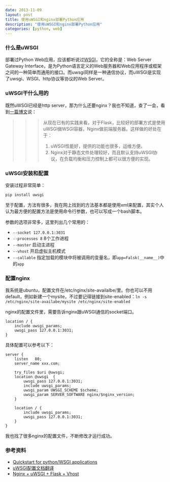 ```yaml
---
date: 2013-11-09 
layout: post
title: 使用uWSGI和nginx部署Python应用
description: "使用uWSGI和nginx部署Python应用"
categories: [python, web]
---
```


### 什么是uWSGI
部署过Python Web应用，应该都听说过[WSGI](http://zh.wikipedia.org/wiki/Web%E6%9C%8D%E5%8A%A1%E5%99%A8%E7%BD%91%E5%85%B3%E6%8E%A5%E5%8F%A3)，它的全称是：Web Server Gateway Interface，是为Python语言定义的Web服务器和Web应用程序或框架之间的一种简单而通用的接口。而uwsgi同样是一种通信协议，而uWSGI是实现了uwsgi、WSGI、http协议等协议的Web Server。

### uWSGI干什么用的
既然uWSGI已经是http server，那为什么还要nginx？我也不知道，查了一会，看到[一篇博文](http://ieqi.net/2012/08/06/ubuntu-12-04-%E4%B8%8B%E9%83%A8%E7%BD%B2-nginxuwsgiflask/)说：

>>>从现在已有的实践来看，对于Flask，比较好的部署方式是使用uWSGI做WSGI容器，Nginx做前端服务器。这样做的好处在于：
>>>1. uWSGI性能好，提供的功能也很多，运维方便。
>>>2. Nginx对于静态文件处理较好，而且默认支持uWSGI协议，在负载均衡和压力控制上都可以很方便的实现。

### uWSGI安装和配置
安装过程非常简单：

    pip install uwsgi
    
至于配置，方法有很多，我在网上找到的方法基本都是使用xml来配置，其实个人认为最方便的配置方法是使用命令行参数，也可以写成一个bash脚本。

参数的选项非常多，这里列出几个常用的：

* `--socket 127.0.0.1:3031`  
* `--processes 8`  8个工作进程
* `--master` 启动主进程
* `--vhost` 开启虚拟主机模式
* `--callable` 指定加载的模块中将被调用的变量名，即`app=Falsk(__name__)`中的`app`


### 配置nginx
我系统是ubuntu，配置文件在/etc/nginx/site-availalbe/里。你也可以不用default，例如新建一个mysite，不过要记得链接到site-enabled：`ln -s /etc/nginx/site-availabe/mysite /etc/nginx/site-enabled`

nginx的配置文件里，需要告诉nginx跟uWSGI通信的socket端口。

    location / {
        include uwsgi_params;
        uwsgi_pass 127.0.0.1:3031;
    }

具体配置可以参考以下：  


    server {
    	listen   80;
    	server_name xxx.com;
    
    	try_files $uri @uwsgi;
    	location @uwsgi  {
    		uwsgi_pass 127.0.0.1:3031;
    		include uwsgi_params;
    		uwsgi_param UWSGI_SCHEME $scheme;
    		uwsgi_param SERVER_SOFTWARE nginx/$nginx_version;
    	}
    
    	location / {
    		include uwsgi_params;
    		uwsgi_pass 127.0.0.1:3031;
    	}
    }

我也找了很多nginx的配置文件，不断修改才运行成功。

### 参考资料
* [Quickstart for python/WSGI applications](http://uwsgi-docs.readthedocs.org/en/latest/WSGIquickstart.html)  
* [uWSGI配置文档翻译](http://www.cnblogs.com/zhouej/archive/2012/03/25/2379646.html)  
* [Nginx + uWSGI + Flask + Vhost](http://my.oschina.net/lanybass/blog/61896)  
